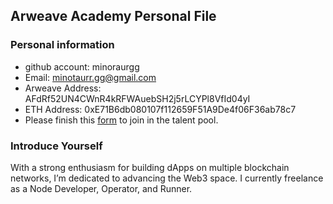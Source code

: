 ## Arweave Academy Personal File

### Personal information

- github account: minoraurgg
- Email: minotaurr.gg@gmail.com
- Arweave Address: AFdRf52UN4CWnR4kRFWAuebSH2j5rLCYPl8VfId04yI
- ETH Address: 0xE71B6db080107f112659F51A9De4f06F36ab78c7
- Please finish this [form](https://docs.google.com/forms/d/e/1FAIpQLSfWA5fIIcBgmRppm3jNz5vmf9Mai_QMVil-2pO4r7YKn_Zhtw/viewform?usp=sf_link) to join in the talent pool.

### Introduce Yourself
With a strong enthusiasm for building dApps on multiple blockchain networks, I’m dedicated to advancing the Web3 space. I currently freelance as a Node Developer, Operator, and Runner.
